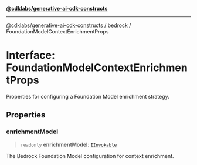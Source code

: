 [**@cdklabs/generative-ai-cdk-constructs**](../../../../README.md)

***

[@cdklabs/generative-ai-cdk-constructs](../../../../README.md) / [bedrock](../README.md) / FoundationModelContextEnrichmentProps

# Interface: FoundationModelContextEnrichmentProps

Properties for configuring a Foundation Model enrichment strategy.

## Properties

### enrichmentModel

> `readonly` **enrichmentModel**: [`IInvokable`](IInvokable.md)

The Bedrock Foundation Model configuration for context enrichment.
